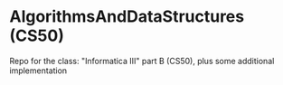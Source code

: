 AlgorithmsAndDataStructures (CS50)
=====

Repo for the class: "Informatica III" part B (CS50), plus some additional implementation